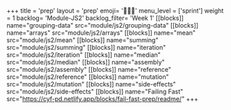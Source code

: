 +++
title = 'prep'
layout = 'prep'
emoji= '🧑🏾‍💻'
menu_level = ['sprint']
weight = 1
backlog= 'Module-JS2'
backlog_filter= 'Week 1'
[[blocks]]
name="grouping-data"
src="module/js2/grouping-data"
[[blocks]]
name="arrays"
src="module/js2/arrays"
[[blocks]]
name="mean"
src="module/js2/mean"
[[blocks]]
name="summing"
src="module/js2/summing"
[[blocks]]
name="iteration"
src="module/js2/iteration"
[[blocks]]
name="median"
src="module/js2/median"
[[blocks]]
name="assembly"
src="module/js2/assembly"
[[blocks]]
name="reference"
src="module/js2/reference"
[[blocks]]
name="mutation"
src="module/js2/mutation"
[[blocks]]
name="side-effects"
src="module/js2/side-effects"
[[blocks]]
name="Failing Fast"
src="https://cyf-pd.netlify.app/blocks/fail-fast-prep/readme/"
+++
